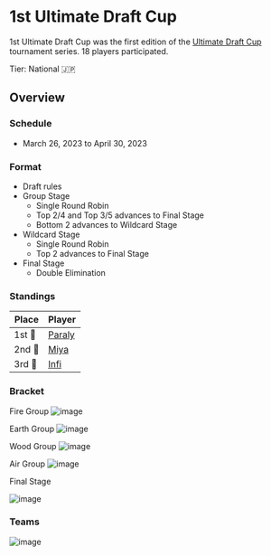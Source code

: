 # 1st Ultimate Draft Cup

1st Ultimate Draft Cup was the first edition of the [Ultimate Draft Cup](jpdraftmain.md) tournament series.
18 players participated.

Tier: National :jp:

## Overview

### Schedule
- March 26, 2023 to April 30, 2023

### Format
- Draft rules
- Group Stage
    - Single Round Robin
    - Top 2/4 and Top 3/5 advances to Final Stage
    - Bottom 2 advances to Wildcard Stage
- Wildcard Stage
    - Single Round Robin
    - Top 2 advances to Final Stage
- Final Stage
    - Double Elimination

### Standings

|Place|Player|
|-|-|
|1st :1st_place_medal:| [Paraly](../../players/japanese/paraly.md) |
|2nd :2nd_place_medal:| [Miya](../../players/japanese/miya.md) |
|3rd :3rd_place_medal:| [Infi](../../players/japanese/infi.md) |

### Bracket

Fire Group
![image](https://github.com/inabikarilibrary/inalib/assets/110833255/244e2cd6-2f80-4c18-a1e2-815f122296d4)

Earth Group
![image](https://github.com/inabikarilibrary/inalib/assets/110833255/e447843a-81b6-4e08-a57a-c9c47a2ab491)

Wood Group
![image](https://github.com/inabikarilibrary/inalib/assets/110833255/eaef01ee-26fe-42f9-ab7c-0af1614634ce)

Air Group
![image](https://github.com/inabikarilibrary/inalib/assets/110833255/5204ec59-aabd-47a1-a00f-c7573af5adae)

Final Stage

![image](https://github.com/inabikarilibrary/inalib/assets/110833255/17858633-44c0-41c0-bf48-bbddf2869f1e)

### Teams

![image](https://github.com/inabikarilibrary/inalib/assets/110833255/7b72429d-19db-4aed-87ca-77fabed3a073)


